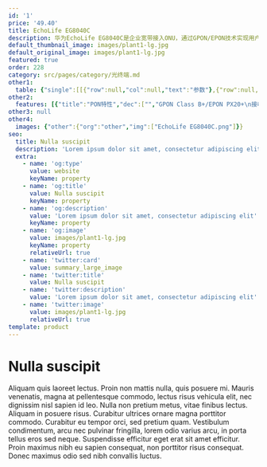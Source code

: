 ```yaml
---
id: '1'
price: '49.40'
title: EchoLife EG8040C
description: 华为EchoLife EG8040C是企业宽带接入ONU，通过GPON/EPON技术实现用户的超宽带接入，并提供防雷功能，全面保障业务。 支持4个GE以太网接口，通过高性能的转发能力有效保障数据和高清视频的业务体验，为客户提供理想的全光接入解决方案和面向未来的业务支撑能力。
default_thumbnail_image: images/plant1-lg.jpg
default_original_image: images/plant1-lg.jpg
featured: true
order: 228
category: src/pages/category/光终端.md
other1: 
  table: {"single":[[{"row":null,"col":null,"text":"参数"},{"row":null,"col":null,"text":"EG8040C"}],[{"row":null,"col":null,"text":"尺寸（高×宽×深）"},{"row":null,"col":null,"text":"30 mm × 160 mm × 110 mm（不含脚垫）"}],[{"row":null,"col":null,"text":"重量（不含适配器）"},{"row":null,"col":null,"text":"约438 g"}],[{"row":null,"col":null,"text":"工作环境温度"},{"row":null,"col":null,"text":"-10°C ~ +55°C"}],[{"row":null,"col":null,"text":"工作环境湿度"},{"row":null,"col":null,"text":"5% RH ～ 95% RH，非凝结"}],[{"row":null,"col":null,"text":"电源适配器额定输入范围"},{"row":null,"col":null,"text":"170 ～ 240 V AC，50/60 Hz"}],[{"row":null,"col":null,"text":"防雷规格"},{"row":null,"col":null,"text":"AC电源：共模6kV，差模4kV\nGE：共模4kV"}],[{"row":null,"col":null,"text":"整机供电"},{"row":null,"col":null,"text":"11 ～14V DC, 1 A"}],[{"row":null,"col":null,"text":"最大功耗"},{"row":null,"col":null,"text":"4.7 W"}],[{"row":null,"col":null,"text":"网络侧接口"},{"row":null,"col":null,"text":"GPON/EPON"}],[{"row":null,"col":null,"text":"用户侧接口"},{"row":null,"col":null,"text":"4GE"}],[{"row":null,"col":null,"text":"光纤接口"},{"row":null,"col":null,"text":"SC/UPC"}],[{"row":null,"col":null,"text":"指示灯"},{"row":null,"col":null,"text":"POWER/PON/LOS/LAN1/LAN2/LAN3/LAN4"}],[{"row":null,"col":null,"text":"GPON/EPON接口"},{"row":null,"col":null,"text":"• GPON：Class B+/EPON：PX20+\n• 接收灵敏度：-27dBm\n• 过载光功率：GPON：-8dBm/EPON：-3dBm\n• 波长：上行1310nm，下行1490nm\n• 支持带阻滤波器（WBF）\n• GEM Port和TCONT之间灵活的映射\n• 认证方式：SN/Password/LOID（GPON）MAC/Key/LOID（EPON）\n• 双向FEC（Forward Error Correction）\n• 支持SR、NSR的DBA\n• Type B（单归属&双归属）"}],[{"row":null,"col":null,"text":"以太口"},{"row":null,"col":null,"text":"• 基于以太口的VLAN Tag/Tag剥离\n• 1:1 VLAN/N:1 VLAN/VLAN透传\n• Q in Q VLAN\n• MAC地址限制\n• MAC地址学习\n• 以太端口本地交换/隔离\n• 二层IPv6透传"}]]}
other2:
  features: [{"title":"PON特性","dec":["","GPON Class B+/EPON PX20+\n接收灵敏度：-27dBm\n过载光功率：GPON: -8dBm/EPON: -3dBm\n支持带阻滤波器（WBF）\nType B（单归属&双归属）",""]},{"title":"以太接入能力","dec":["","1:1 VLAN/N:1 VLAN/VLAN透传\nQinQ VLAN\nMAC地址限制\n千兆口支持10Mbit/s、100Mbit/s、 1000Mbit/s自适应",""]},{"title":"防雷","dec":["","电源：共模4kV，差模4kV\nGE：共模2.5kV",""]}]
other3: null
other4:
  images: {"other":{"org":"other","img":["EchoLife EG8040C.png"]}}
seo:
  title: Nulla suscipit
  description: 'Lorem ipsum dolor sit amet, consectetur adipiscing elit'
  extra:
    - name: 'og:type'
      value: website
      keyName: property
    - name: 'og:title'
      value: Nulla suscipit
      keyName: property
    - name: 'og:description'
      value: 'Lorem ipsum dolor sit amet, consectetur adipiscing elit'
      keyName: property
    - name: 'og:image'
      value: images/plant1-lg.jpg
      keyName: property
      relativeUrl: true
    - name: 'twitter:card'
      value: summary_large_image
    - name: 'twitter:title'
      value: Nulla suscipit
    - name: 'twitter:description'
      value: 'Lorem ipsum dolor sit amet, consectetur adipiscing elit'
    - name: 'twitter:image'
      value: images/plant1-lg.jpg
      relativeUrl: true
template: product
---
```


# Nulla suscipit

Aliquam quis laoreet lectus. Proin non mattis nulla, quis posuere mi. Mauris venenatis, magna at pellentesque commodo, lectus risus vehicula elit, nec dignissim nisl sapien id leo. Nulla non pretium metus, vitae finibus lectus. Aliquam in posuere risus. Curabitur ultrices ornare magna porttitor commodo. Curabitur eu tempor orci, sed pretium quam. Vestibulum condimentum, arcu nec pulvinar fringilla, lorem odio varius arcu, in porta tellus eros sed neque. Suspendisse efficitur eget erat sit amet efficitur. Proin maximus nibh eu sapien consequat, non porttitor risus consequat. Donec maximus odio sed nibh convallis luctus.